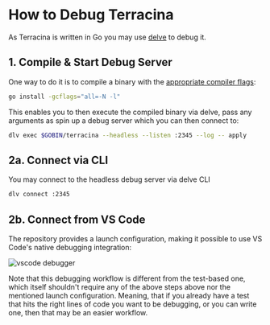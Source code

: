 # How to Debug Terracina

As Terracina is written in Go you may use [delve](https://github.com/go-delve/delve) to debug it.

## 1. Compile & Start Debug Server

One way to do it is to compile a binary with the [appropriate compiler flags](https://pkg.go.dev/cmd/compile#hdr-Command_Line):

```sh
go install -gcflags="all=-N -l"
```

This enables you to then execute the compiled binary via delve, pass any arguments as spin up a debug server which you can then connect to:

```sh
dlv exec $GOBIN/terracina --headless --listen :2345 --log -- apply
```

## 2a. Connect via CLI

You may connect to the headless debug server via delve CLI

```sh
dlv connect :2345
```

## 2b. Connect from VS Code

The repository provides a launch configuration, making it possible to use VS Code's native debugging integration:

![vscode debugger](./images/vscode-debugging.png)

Note that this debugging workflow is different from the test-based one, which itself shouldn't require any of the above steps above nor the mentioned launch configuration. Meaning, that if you already have a test that hits the right lines of code you want to be debugging, or you can write one, then that may be an easier workflow.
